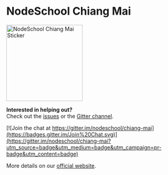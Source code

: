 # NodeSchool Chiang Mai

<img src="https://camo.githubusercontent.com/39a051947c0285ec6522c7ae64a883155542ac7d/687474703a2f2f692e696d6775722e636f6d2f735172706c63692e706e67" alt="NodeSchool Chiang Mai Sticker" width="200" height="200"/>

**Interested in helping out?**  
Check out the [issues](https://github.com/nodeschool/chiang-mai/issues) or the [Gitter channel](https://gitter.im/nodeschool/chiang-mai).

[![Join the chat at https://gitter.im/nodeschool/chiang-mai](https://badges.gitter.im/Join%20Chat.svg)](https://gitter.im/nodeschool/chiang-mai?utm_source=badge&utm_medium=badge&utm_campaign=pr-badge&utm_content=badge)

More details on our [official website](http://nodeschool.io/chiang-mai/).
